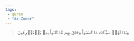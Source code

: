 ```yaml
---
tags: 
 - quran 
 - "Az-Zumar"
---
```


> وَبَدَا لَهُمۡ سَيِّـَٔاتُ مَا كَسَبُواْ وَحَاقَ بِهِم مَّا كَانُواْ بِهِۦ يَسۡتَهۡزِءُونَ
